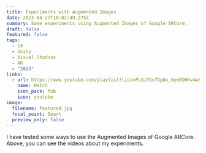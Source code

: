 ```yaml
---
title: Experiments with Augmented Images
date: 2023-04-27T10:02:49.275Z
summary: Some experiments using Augmented Images of Google ARCore.
draft: false
featured: false
tags:
  - C#
  - Unity
  - Visual Studios
  - AR
  - "2023"
links:
  - url: https://www.youtube.com/playlist?list=PLGiTGv7DpDx_NynEO6hv4wShZ_V3UGsTs
    name: Watch
    icon_pack: fab
    icon: youtube
image:
  filename: featured.jpg
  focal_point: Smart
  preview_only: false
---
```

I﻿ have tested some ways to use the Augmented Images of Google ARCore. Above, you can see the videos about my experiments.